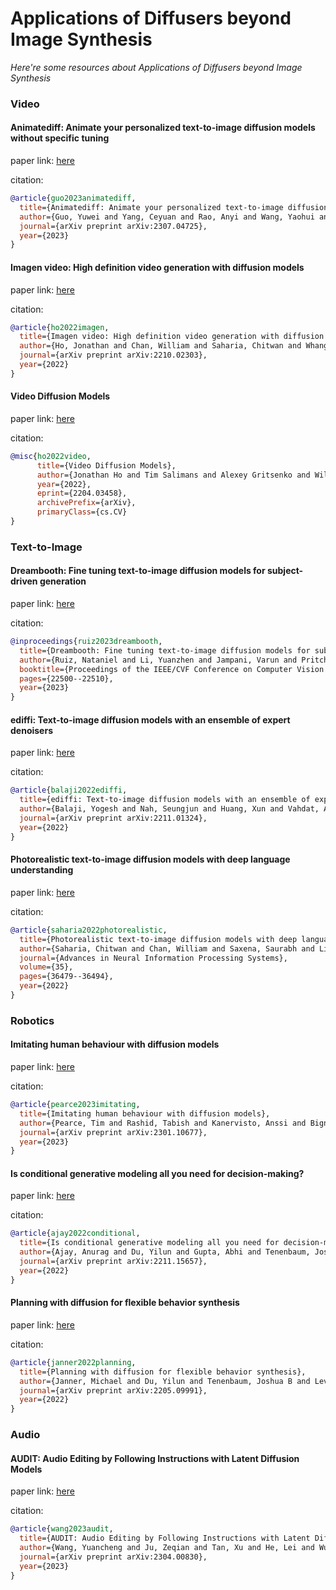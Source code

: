 # Applications of Diffusers beyond Image Synthesis
*Here're some resources about Applications of Diffusers beyond Image Synthesis*


### Video


#### Animatediff: Animate your personalized text-to-image diffusion models without specific tuning

paper link: [here](https://arxiv.org/pdf/2307.04725.pdf?trk=public_post_comment-text)

citation: 
```bibtex
@article{guo2023animatediff,
  title={Animatediff: Animate your personalized text-to-image diffusion models without specific tuning},
  author={Guo, Yuwei and Yang, Ceyuan and Rao, Anyi and Wang, Yaohui and Qiao, Yu and Lin, Dahua and Dai, Bo},
  journal={arXiv preprint arXiv:2307.04725},
  year={2023}
}
```



#### Imagen video: High definition video generation with diffusion models

paper link: [here](https://arxiv.org/pdf/2210.02303)

citation: 
```bibtex
@article{ho2022imagen,
  title={Imagen video: High definition video generation with diffusion models},
  author={Ho, Jonathan and Chan, William and Saharia, Chitwan and Whang, Jay and Gao, Ruiqi and Gritsenko, Alexey and Kingma, Diederik P and Poole, Ben and Norouzi, Mohammad and Fleet, David J and others},
  journal={arXiv preprint arXiv:2210.02303},
  year={2022}
}
```


#### Video Diffusion Models

paper link: [here](https://arxiv.org/pdf/2204.03458.pdf)

citation: 
```bibtex
@misc{ho2022video,
      title={Video Diffusion Models}, 
      author={Jonathan Ho and Tim Salimans and Alexey Gritsenko and William Chan and Mohammad Norouzi and David J. Fleet},
      year={2022},
      eprint={2204.03458},
      archivePrefix={arXiv},
      primaryClass={cs.CV}
}
```



### Text-to-Image


#### Dreambooth: Fine tuning text-to-image diffusion models for subject-driven generation

paper link: [here](https://openaccess.thecvf.com/content/CVPR2023/papers/Ruiz_DreamBooth_Fine_Tuning_Text-to-Image_Diffusion_Models_for_Subject-Driven_Generation_CVPR_2023_paper.pdf)

citation: 
```bibtex
@inproceedings{ruiz2023dreambooth,
  title={Dreambooth: Fine tuning text-to-image diffusion models for subject-driven generation},
  author={Ruiz, Nataniel and Li, Yuanzhen and Jampani, Varun and Pritch, Yael and Rubinstein, Michael and Aberman, Kfir},
  booktitle={Proceedings of the IEEE/CVF Conference on Computer Vision and Pattern Recognition},
  pages={22500--22510},
  year={2023}
}
```
    


#### ediffi: Text-to-image diffusion models with an ensemble of expert denoisers

paper link: [here](https://arxiv.org/pdf/2211.01324.pdf%3C/p%3E)

citation: 
```bibtex
@article{balaji2022ediffi,
  title={ediffi: Text-to-image diffusion models with an ensemble of expert denoisers},
  author={Balaji, Yogesh and Nah, Seungjun and Huang, Xun and Vahdat, Arash and Song, Jiaming and Kreis, Karsten and Aittala, Miika and Aila, Timo and Laine, Samuli and Catanzaro, Bryan and others},
  journal={arXiv preprint arXiv:2211.01324},
  year={2022}
}
```
    

#### Photorealistic text-to-image diffusion models with deep language understanding

paper link: [here](https://proceedings.neurips.cc/paper_files/paper/2022/file/ec795aeadae0b7d230fa35cbaf04c041-Paper-Conference.pdf)

citation: 
```bibtex
@article{saharia2022photorealistic,
  title={Photorealistic text-to-image diffusion models with deep language understanding},
  author={Saharia, Chitwan and Chan, William and Saxena, Saurabh and Li, Lala and Whang, Jay and Denton, Emily L and Ghasemipour, Kamyar and Gontijo Lopes, Raphael and Karagol Ayan, Burcu and Salimans, Tim and others},
  journal={Advances in Neural Information Processing Systems},
  volume={35},
  pages={36479--36494},
  year={2022}
}
```


### Robotics

#### Imitating human behaviour with diffusion models

paper link: [here](https://arxiv.org/pdf/2301.10677)

citation: 
```bibtex
@article{pearce2023imitating,
  title={Imitating human behaviour with diffusion models},
  author={Pearce, Tim and Rashid, Tabish and Kanervisto, Anssi and Bignell, Dave and Sun, Mingfei and Georgescu, Raluca and Macua, Sergio Valcarcel and Tan, Shan Zheng and Momennejad, Ida and Hofmann, Katja and others},
  journal={arXiv preprint arXiv:2301.10677},
  year={2023}
}
```
    

#### Is conditional generative modeling all you need for decision-making?

paper link: [here](https://arxiv.org/pdf/2211.15657)

citation: 
```bibtex
@article{ajay2022conditional,
  title={Is conditional generative modeling all you need for decision-making?},
  author={Ajay, Anurag and Du, Yilun and Gupta, Abhi and Tenenbaum, Joshua and Jaakkola, Tommi and Agrawal, Pulkit},
  journal={arXiv preprint arXiv:2211.15657},
  year={2022}
}
```
    

#### Planning with diffusion for flexible behavior synthesis

paper link: [here](https://arxiv.org/pdf/2205.09991)

citation: 
```bibtex
@article{janner2022planning,
  title={Planning with diffusion for flexible behavior synthesis},
  author={Janner, Michael and Du, Yilun and Tenenbaum, Joshua B and Levine, Sergey},
  journal={arXiv preprint arXiv:2205.09991},
  year={2022}
}
```
    
### Audio

#### AUDIT: Audio Editing by Following Instructions with Latent Diffusion Models

paper link: [here](https://arxiv.org/pdf/2304.00830)

citation: 
```bibtex
@article{wang2023audit,
  title={AUDIT: Audio Editing by Following Instructions with Latent Diffusion Models},
  author={Wang, Yuancheng and Ju, Zeqian and Tan, Xu and He, Lei and Wu, Zhizheng and Bian, Jiang and Zhao, Sheng},
  journal={arXiv preprint arXiv:2304.00830},
  year={2023}
}
```
    
    
    